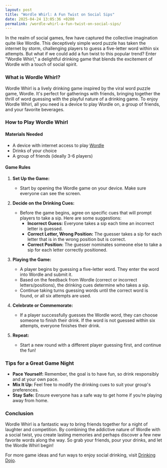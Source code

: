 ```yaml
---
layout: post
title: "Wordle Whirl: A Fun Twist on Social Sips"
date: 2025-04-24 13:05:36 +0200
permalink: /wordle-whirl-a-fun-twist-on-social-sips/
---
```



In the realm of social games, few have captured the collective imagination quite like Wordle. This deceptively simple word puzzle has taken the internet by storm, challenging players to guess a five-letter word within six attempts. But what if we could add a fun twist to this popular trend? Enter "Wordle Whirl," a delightful drinking game that blends the excitement of Wordle with a touch of social spirit.

### What is Wordle Whirl?

Wordle Whirl is a lively drinking game inspired by the viral word puzzle game, Wordle. It's perfect for gatherings with friends, bringing together the thrill of word guessing with the playful nature of a drinking game. To enjoy Wordle Whirl, all you need is a device to play Wordle on, a group of friends, and your favorite beverages.

### How to Play Wordle Whirl

#### Materials Needed

- A device with internet access to play [Wordle](https://www.powerlanguage.co.uk/wordle/)
- Drinks of your choice
- A group of friends (ideally 3-6 players)

#### Game Rules

1. **Set Up the Game:**
   - Start by opening the Wordle game on your device. Make sure everyone can see the screen.
   
2. **Decide on the Drinking Cues:**
   - Before the game begins, agree on specific cues that will prompt players to take a sip. Here are some suggestions:
     - **Incorrect Guess:** Everyone takes a sip each time an incorrect letter is guessed.
     - **Correct Letter, Wrong Position:** The guesser takes a sip for each letter that is in the wrong position but is correct.
     - **Correct Position:** The guesser nominates someone else to take a sip for each letter correctly positioned.
   
3. **Playing the Game:**
   - A player begins by guessing a five-letter word. They enter the word into Wordle and submit it.
   - Based on the feedback from Wordle (correct or incorrect letters/positions), the drinking cues determine who takes a sip.
   - Continue taking turns guessing words until the correct word is found, or all six attempts are used.
   
4. **Celebrate or Commemorate:**
   - If a player successfully guesses the Wordle word, they can choose someone to finish their drink. If the word is not guessed within six attempts, everyone finishes their drink.

5. **Repeat:**
   - Start a new round with a different player guessing first, and continue the fun!

### Tips for a Great Game Night

- **Pace Yourself:** Remember, the goal is to have fun, so drink responsibly and at your own pace.
- **Mix It Up:** Feel free to modify the drinking cues to suit your group's preferences.
- **Stay Safe:** Ensure everyone has a safe way to get home if you’re playing away from home.

### Conclusion

Wordle Whirl is a fantastic way to bring friends together for a night of laughter and competition. By combining the addictive nature of Wordle with a social twist, you create lasting memories and perhaps discover a few new favorite words along the way. So grab your friends, pour your drinks, and let the Wordle Whirl begin!

For more game ideas and fun ways to enjoy social drinking, visit [Drinking Dojo](https://drinkingdojo.com).